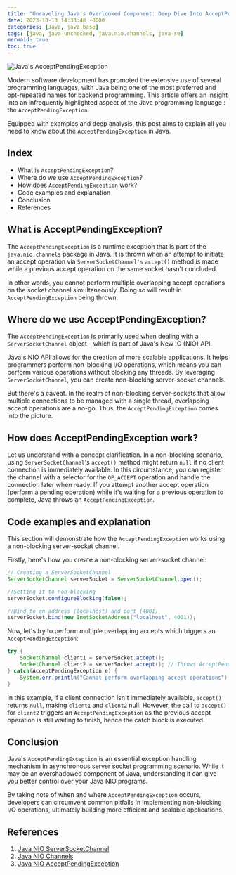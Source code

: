 ```yaml
---
title: "Unraveling Java's Overlooked Component: Deep Dive Into AcceptPendingException"
date: 2023-10-13 14:33:48 -0000
categories: [Java, java.base]
tags: [java, java-unchecked, java.nio.channels, java-se]
mermaid: true
toc: true
---
```



![Java's AcceptPendingException](Image_excluded)

Modern software development has promoted the extensive use of several programming languages, with Java being one of the most preferred and opt-repeated names for backend programming. This article offers an insight into an infrequently highlighted aspect of the Java programming language : the `AcceptPendingException`. 

Equipped with examples and deep analysis, this post aims to explain all you need to know about the `AcceptPendingException` in Java.

## Index

* What is `AcceptPendingException`?
* Where do we use `AcceptPendingException`?
* How does `AcceptPendingException` work?
* Code examples and explanation
* Conclusion
* References

## What is AcceptPendingException?

The `AcceptPendingException` is a runtime exception that is part of the `java.nio.channels` package in Java. It is thrown when an attempt to initiate an accept operation via `ServerSocketChannel's` `accept()` method is made while a previous accept operation on the same socket hasn't concluded.

In other words, you cannot perform multiple overlapping accept operations on the socket channel simultaneously. Doing so will result in `AcceptPendingException` being thrown.

## Where do we use AcceptPendingException?

The `AcceptPendingException` is primarily used when dealing with a `ServerSocketChannel` object - which is part of Java's New IO (NIO) API.

Java's NIO API allows for the creation of more scalable applications. It helps programmers perform non-blocking I/O operations, which means you can perform various operations without blocking any threads. By leveraging `ServerSocketChannel`, you can create non-blocking server-socket channels.

But there's a caveat. In the realm of non-blocking server-sockets that allow multiple connections to be managed with a single thread, overlapping accept operations are a no-go. Thus, the `AcceptPendingException` comes into the picture.

## How does AcceptPendingException work?

Let us understand with a concept clarification. In a non-blocking scenario, using `ServerSocketChannel`'s `accept()` method might return `null` if no client connection is immediately available. In this circumstance, you can register the channel with a selector for the `OP_ACCEPT` operation and handle the connection later when ready. If you attempt another accept operation (perform a pending operation) while it's waiting for a previous operation to complete, Java throws an `AcceptPendingException`.

## Code examples and explanation

This section will demonstrate how the `AcceptPendingException` works using a non-blocking server-socket channel.

Firstly, here's how you create a non-blocking server-socket channel:

```java
// Creating a ServerSocketChannel
ServerSocketChannel serverSocket = ServerSocketChannel.open();

//Setting it to non-blocking
serverSocket.configureBlocking(false);

//Bind to an address (localhost) and port (4001)
serverSocket.bind(new InetSocketAddress("localhost", 4001));
```

Now, let's try to perform multiple overlapping accepts which triggers an `AcceptPendingException`:

```java
try {
    SocketChannel client1 = serverSocket.accept();
    SocketChannel client2 = serverSocket.accept(); // Throws AcceptPendingException
} catch(AcceptPendingException e) {
    System.err.println("Cannot perform overlapping accept operations");
}
```

In this example, if a client connection isn't immediately available, `accept()` returns `null`, making `client1` and `client2` null. However, the call to `accept()` for `client2` triggers an `AcceptPendingException` as the previous accept operation is still waiting to finish, hence the catch block is executed.

## Conclusion

Java's `AcceptPendingException` is an essential exception handling mechanism in asynchronous server socket programming scenario. While it may be an overshadowed component of Java, understanding it can give you better control over your Java NIO programs. 

By taking note of when and where `AcceptPendingException` occurs, developers can circumvent common pitfalls in implementing non-blocking I/O operations, ultimately building more efficient and scalable applications.

## References

1. [Java NIO ServerSocketChannel](https://docs.oracle.com/javase/7/docs/api/java/nio/channels/ServerSocketChannel.html)
2. [Java NIO Channels](https://docs.oracle.com/javase/7/docs/api/java/nio/channels/package-summary.html)
3. [Java NIO AcceptPendingException](https://docs.oracle.com/javase/7/docs/api/java/nio/channels/AcceptPendingException.html)

